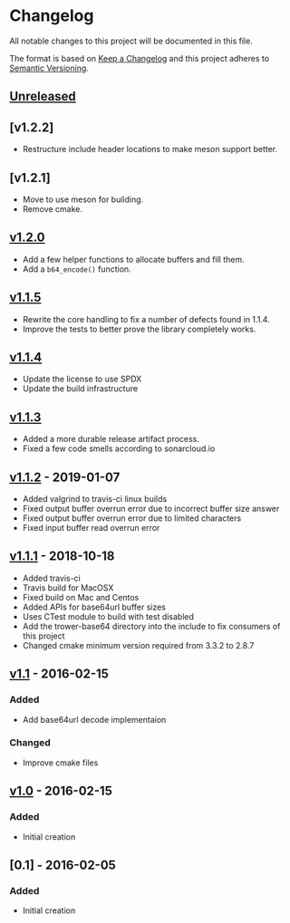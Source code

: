 <!--
SPDX-FileCopyrightText: 2016-2021 Comcast Cable Communications Management, LLC
SPDX-License-Identifier: Apache-2.0
-->
# Changelog
All notable changes to this project will be documented in this file.

The format is based on [Keep a Changelog](http://keepachangelog.com/en/1.0.0/)
and this project adheres to [Semantic Versioning](http://semver.org/spec/v2.0.0.html).

## [Unreleased]

## [v1.2.2]
- Restructure include header locations to make meson support better.

## [v1.2.1]
- Move to use meson for building.
- Remove cmake.

## [v1.2.0]
- Add a few helper functions to allocate buffers and fill them.
- Add a `b64_encode()` function.

## [v1.1.5]
- Rewrite the core handling to fix a number of defects found in 1.1.4.
- Improve the tests to better prove the library completely works.

## [v1.1.4]
- Update the license to use SPDX
- Update the build infrastructure

## [v1.1.3]
- Added a more durable release artifact process.
- Fixed a few code smells according to sonarcloud.io

## [v1.1.2] - 2019-01-07
- Added valgrind to travis-ci linux builds
- Fixed output buffer overrun error due to incorrect buffer size answer
- Fixed output buffer overrun error due to limited characters
- Fixed input buffer read overrun error

## [v1.1.1] - 2018-10-18
- Added travis-ci
- Travis build for MacOSX
- Fixed build on Mac and Centos
- Added APIs for base64url buffer sizes
- Uses CTest module to build with test disabled
- Add the trower-base64 directory into the include to fix consumers of this project
- Changed cmake minimum version required from 3.3.2 to 2.8.7

## [v1.1] - 2016-02-15
### Added
- Add base64url decode implementaion
### Changed
- Improve cmake files

## [v1.0] - 2016-02-15
### Added
- Initial creation

## [0.1] - 2016-02-05
### Added
- Initial creation

[Unreleased]: https://github.com/xmidt-org/trower-base64/compare/v1.2.0...HEAD
[v1.2.0]: https://github.com/xmidt-org/trower-base64/compare/v1.1.5...v1.2.0
[v1.1.5]: https://github.com/xmidt-org/trower-base64/compare/v1.1.4...v1.1.5
[v1.1.4]: https://github.com/xmidt-org/trower-base64/compare/v1.1.3...v1.1.4
[v1.1.3]: https://github.com/xmidt-org/trower-base64/compare/v1.1.2...v1.1.3
[v1.1.2]: https://github.com/xmidt-org/trower-base64/compare/v1.1.1...v1.1.2
[v1.1.1]: https://github.com/xmidt-org/trower-base64/compare/v1.1...v1.1.1
[v1.1]: https://github.com/xmidt-org/trower-base64/compare/v1.0...v1.1
[v1.0]: https://github.com/xmidt-org/trower-base64/compare/3e997140737790d284de03a5ef6f497798673750...v1.0

